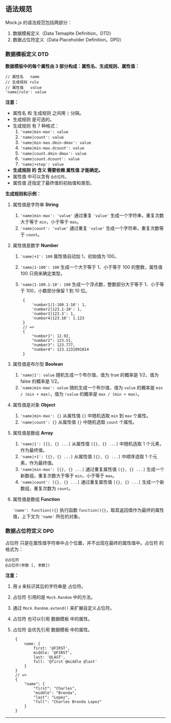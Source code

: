 ## 语法规范

Mock.js 的语法规范包括两部分：

1. 数据模板定义（Data Temaplte Definition，DTD）
2. 数据占位符定义（Data Placeholder Definition，DPD）

### 数据模板定义 DTD

**数据模板中的每个属性由 3 部分构成：属性名、生成规则、属性值：**
    
    // 属性名   name
    // 生成规则 rule
    // 属性值   value
    'name|rule': value

**注意：**

* 属性名 和 生成规则 之间用 `|` 分隔。
* 生成规则 是可选的。
* 生成规则 有 7 种格式：
    1. `'name|min-max': value`
    1. `'name|count': value`
    1. `'name|min-max.dmin-dmax': value`
    1. `'name|min-max.dcount': value`
    1. `'name|count.dmin-dmax': value`
    1. `'name|count.dcount': value`
    1. `'name|+step': value`
* **生成规则 的 含义 需要依赖 属性值 才能确定。**
* 属性值 中可以含有 `@占位符`。
* 属性值 还指定了最终值的初始值和类型。

<!-- 感谢 @麦少 同学对 Mock.js 语法的整理和分析，才有了这版相对清晰的语法文档。 -->

**生成规则和示例：**

1. 属性值是字符串 **String**
    1. `'name|min-max': 'value'` 通过重复 `'value'` 生成一个字符串，重复次数大于等于 `min`，小于等于 `max`。
    2. `'name|count': 'value'` 通过重复 `'value'` 生成一个字符串，重复次数等于 `count`。
2. 属性值是数字 **Number**
    1. `'name|+1': 100` 属性值自动加 1，初始值为 100。
    2. `'name|1-100': 100` 生成一个大于等于 1、小于等于 100 的整数，属性值 100 只用来确定类型。
    3. `'name|1-100.1-10': 100` 生成一个浮点数，整数部分大于等于 1、小于等于 100，小数部分保留 1 到 10 位。

            {
                'number1|1-100.1-10': 1,
                'number2|123.1-10': 1,
                'number3|123.3': 1,
                'number4|123.10': 1.123
            }
            // =>
            {
                "number1": 12.92,
                "number2": 123.51,
                "number3": 123.777,
                "number4": 123.1231091814
            }

3. 属性值是布尔型 **Boolean**
    1. `'name|1': value` 随机生成一个布尔值，值为 true 的概率是 1/2，值为 false 的概率是 1/2。
    2. `'name|min-max': value` 随机生成一个布尔值，值为 `value` 的概率是 `min / (min + max)`，值为 `!value` 的概率是 `max / (min + max)`。
4. 属性值是对象 **Object**
    1. `'name|min-max': {}` 从属性值 `{}` 中随机选取 `min` 到 `max` 个属性。
    2. `'name|count': {}` 从属性值 `{}` 中随机选取 `count` 个属性。
5. 属性值是数组 **Array**
    1. `'name|1': [{}, {} ...]` 从属性值 `[{}, {} ...]` 中随机选取 1 个元素，作为最终值。
    2. `'name|+1': [{}, {} ...]` 从属性值 `[{}, {} ...]` 中顺序选取 1 个元素，作为最终值。
    3. `'name|min-max': [{}, {} ...]` 通过重复属性值 `[{}, {} ...]` 生成一个新数组，重复次数大于等于 `min`，小于等于 `max`。
    4. `'name|count': [{}, {} ...]` 通过重复属性值 `[{}, {} ...]` 生成一个新数组，重复次数为 `count`。
6. 属性值是数组 **Function**

    `'name': function(){}` 执行函数 `function(){}`，取其返回值作为最终的属性值，上下文为 `'name'` 所在的对象。

### 数据占位符定义 DPD

占位符 只是在属性值字符串中占个位置，并不出现在最终的属性值中。占位符 的格式为：
    
    @占位符
    @占位符(参数 [, 参数])

**注意：**

1. 用 `@` 来标识其后的字符串是 占位符。
2. 占位符 引用的是 `Mock.Random` 中的方法。
3. 通过 `Mock.Random.extend()` 来扩展自定义占位符。
4. 占位符 也可以引用 数据模板 中的属性。
5. 占位符 会优先引用 数据模板 中的属性。

        {
            name: {
                first: '@FIRST',
                middle: '@FIRST',
                last: '@LAST',
                full: '@first @middle @last'
            }
        }
        // =>
        {
            "name": {
                "first": "Charles",
                "middle": "Brenda",
                "last": "Lopez",
                "full": "Charles Brenda Lopez"
            }
        }

---
